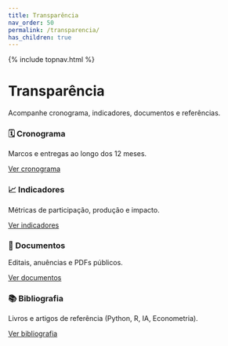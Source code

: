```yaml
---
title: Transparência
nav_order: 50
permalink: /transparencia/
has_children: true
---
```


{% include topnav.html %}

# Transparência

Acompanhe cronograma, indicadores, documentos e referências.

<div class="qe-cards">
  <div class="qe-card">
    <h3>🗓️ Cronograma</h3>
    <p>Marcos e entregas ao longo dos 12 meses.</p>
    <p><a class="btn" href="{{ '/transparencia/cronograma/' | relative_url }}">Ver cronograma</a></p>
  </div>

  <div class="qe-card">
    <h3>📈 Indicadores</h3>
    <p>Métricas de participação, produção e impacto.</p>
    <p><a class="btn" href="{{ '/transparencia/indicadores/' | relative_url }}">Ver indicadores</a></p>
  </div>

  <div class="qe-card">
    <h3>📄 Documentos</h3>
    <p>Editais, anuências e PDFs públicos.</p>
    <p><a class="btn" href="{{ '/transparencia/documentos/' | relative_url }}">Ver documentos</a></p>
  </div>

  <div class="qe-card">
    <h3>📚 Bibliografia</h3>
    <p>Livros e artigos de referência (Python, R, IA, Econometria).</p>
    <p><a class="btn" href="{{ '/transparencia/bibliografia/' | relative_url }}">Ver bibliografia</a></p>
  </div>
</div>
